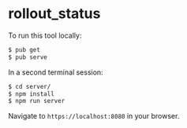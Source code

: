 # rollout_status

To run this tool locally:

```bash
$ pub get
$ pub serve
```

In a second terminal session:

```bash
$ cd server/
$ npm install
$ npm run server
```

Navigate to `https://localhost:8080` in your browser.
